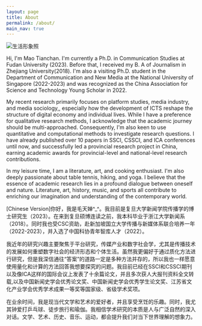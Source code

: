 ```yaml
---
layout: page
title: About
permalink: /about/
main_nav: true
---
```

![生活形象照](https://github.com/maotianchan/maotianchan.github.io/assets/151717333/a1cd09e2-490d-4870-a59b-bb4c7b25acf5)



Hi, I'm Mao Tianchan. I'm currently a Ph.D. in Communication Studies at Fudan University (2023). Before that, I received my B. A of Journalism in Zhejiang University(2018). I'm also a visiting Ph.D. student in the Department of Communication and New Media at the National University of Singapore (2022-2023) and was recognized as the China Association for Science and Technology Young Scholar in 2022.

My recent research primarily focuses on platform studies, media industry, and media sociology,, especially how the development of ICTS reshape the structure of digital economy and individual lives. While I have a preference for qualitative research methods, I acknowledge that the academic journey should be multi-approached. Consequently, I'm also keen to use quantitative and computational methods to investigate research questions. I have  already published over 10 papers in SSCI, CSSCI, and ICA conferences until now, and successfully led a provincial research project in China, earning academic awards for  provincial-level and national-level research contributions.

In my leisure time, I am a literature, art, and cooking enthusiast. I'm also deeply passionate about table tennis, hiking, and yoga. I believe that the essence of academic research lies in a profound dialogue between oneself and nature. Literature, art, history, music, and sports all contribute to enriching our imagination and understanding of the contemporary world.
 
[Chinese Version]你好，我是毛天婵^_^。我目前是复旦大学新闻学院传播学的博士研究生（2023）。在来到复旦硕博连读之前，我本科毕业于浙江大学新闻系（2018）。同时我也受CSC资助，赴新加坡国立大学传播与新媒体系联合培养一年（2022-2023），并入选了中国科协青年智库人才（2022）。

我近年的研究兴趣主要聚焦于平台研究，传媒产业和数字社会学，尤其是传播技术的发展如何重塑数字社会的经济形态和个体生活。虽然我更偏好于通过质化方法进行研究，但是我深信通往“答案”的道路一定是多种方法并存的，所以我也一样愿意使用量化和计算的方法回答我想要探究的问题。我目前已经在SSCI和CSSCI期刊以及像ICA这样的国际会议上发表了十余篇论文，并且多次获人大报刊资料全文转载,以及中国新闻史学会优秀论文奖、中国新闻史学会优秀学生论文奖、江苏省文化产业学会优秀学术成果一等奖等国家级、省级学术奖项。

在业余时间，我是现当代文学和艺术的爱好者，并且享受烹饪的乐趣。同时，我尤其钟爱打乒乓球、徒步旅行和瑜伽。我相信学术研究的本质是人与广泛自然的深入对话。文学、艺术、历史、音乐、运动，都会提升我们对当下世界理解的想象力。



[centrarium]: https://github.com/bencentra/centrarium
[bencentra]: http://bencentra.com
[jekyll]: https://github.com/jekyll/jekyll
